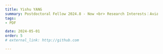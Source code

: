 ```yaml
---
title: Yishu YANG  
summary: Postdoctoral Fellow 2024.8 - Now <br> Research Interests：Aviation MRO and Industrial Large Models <br> B.E. (Beijing Jiaotong University) <br> M.Sc (The University of Hong Kong) <br> Ph.D (The University of Hong Kong)
tags:
- PDF

date: 2024-05-01
order: 5
# external_link: http://github.com

---
```

